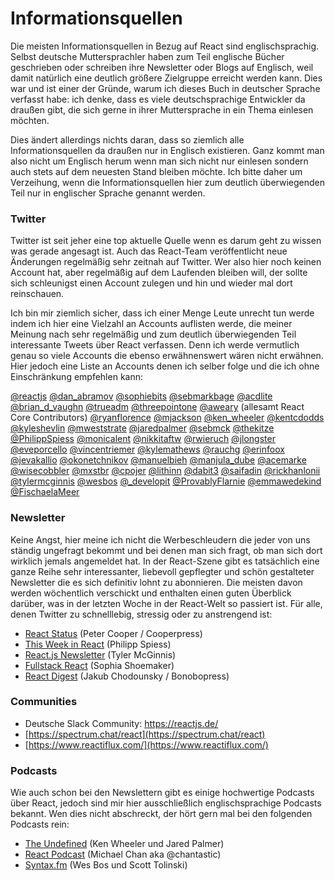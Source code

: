 # Informationsquellen

Die meisten Informationsquellen in Bezug auf React sind englischsprachig. Selbst deutsche Muttersprachler haben zum Teil englische Bücher geschrieben oder schreiben ihre Newsletter oder Blogs auf Englisch, weil damit natürlich eine deutlich größere Zielgruppe erreicht werden kann. Dies war und ist einer der Gründe, warum ich dieses Buch in deutscher Sprache verfasst habe: ich denke, dass es viele deutschsprachige Entwickler da draußen gibt, die sich gerne in ihrer Muttersprache in ein Thema einlesen möchten.

Dies ändert allerdings nichts daran, dass so ziemlich alle Informationsquellen da draußen nur in Englisch existieren. Ganz kommt man also nicht um Englisch herum wenn man sich nicht nur einlesen sondern auch stets auf dem neuesten Stand bleiben möchte. Ich bitte daher um Verzeihung, wenn die Informationsquellen hier zum deutlich überwiegenden Teil nur in englischer Sprache genannt werden.

### Twitter

Twitter ist seit jeher eine top aktuelle Quelle wenn es darum geht zu wissen was gerade angesagt ist. Auch das React-Team veröffentlicht neue Änderungen regelmäßig sehr zeitnah auf Twitter. Wer also hier noch keinen Account hat, aber regelmäßig auf dem Laufenden bleiben will, der sollte sich schleunigst einen Account zulegen und hin und wieder mal dort reinschauen.

Ich bin mir ziemlich sicher, dass ich einer Menge Leute unrecht tun werde indem ich hier eine Vielzahl an Accounts auflisten werde, die meiner Meinung nach sehr regelmäßig und zum deutlich überwiegenden Teil interessante Tweets über React verfassen. Denn ich werde vermutlich genau so viele Accounts die ebenso erwähnenswert wären nicht erwähnen. Hier jedoch eine Liste an Accounts denen ich selber folge und die ich ohne Einschränkung empfehlen kann:

[@reactjs](https://www.twitter.com/reactjs) [@dan\_abramov](https://www.twitter.com/dan_abramov) [@sophiebits](https://www.twitter.com/sophiebits) [@sebmarkbage](https://www.twitter.com/sebmarkbage) [@acdlite](https://www.twitter.com/acdlite) [@brian\_d\_vaughn](https://www.twitter.com/brian_d_vaughn) [@trueadm](https://www.twitter.com/trueadm) [@threepointone](https://www.twitter.com/threepointone) [@aweary](https://www.twitter.com/aweary) \(allesamt React Core Contributors\) [@ryanflorence](https://www.twitter.com/ryanflorence) [@mjackson](https://www.twitter.com/mjackson) [@ken\_wheeler](https://www.twitter.com/ken_wheeler) [@kentcdodds](https://www.twitter.com/kentcdodds) [@kyleshevlin](https://www.twitter.com/kyleshevlin) [@mweststrate](https://www.twitter.com/mweststrate) [@jaredpalmer](https://www.twitter.com/jaredpalmer) [@sebmck](https://www.twitter.com/sebmck) [@thekitze](https://www.twitter.com/thekitze) [@PhilippSpiess](https://www.twitter.com/PhilippSpiess) [@monicalent](https://www.twitter.com/monicalent) [@nikkitaftw](https://www.twitter.com/nikkitaftw) [@rwieruch](https://www.twitter.com/rwieruch) [@jlongster](https://www.twitter.com/jlongster) [@eveporcello](https://www.twitter.com/eveporcello) [@vincentriemer](https://www.twitter.com/vincentriemer) [@kylemathews](https://www.twitter.com/kylemathews) [@rauchg](https://www.twitter.com/rauchg) [@erinfoox](https://www.twitter.com/erinfoox) [@jevakallio](https://www.twitter.com/jevakallio) [@okonetchnikov](https://www.twitter.com/okonetchnikov) [@manuelbieh](https://www.twitter.com/manuelbieh) [@manjula\_dube](https://www.twitter.com/manjula_dube) [@acemarke](https://www.twitter.com/acemarke) [@wisecobbler](https://www.twitter.com/wisecobbler) [@mxstbr](https://www.twitter.com/mxstbr) [@cpojer](https://www.twitter.com/cpojer) [@lithinn](https://www.twitter.com/lithinn) [@dabit3](https://www.twitter.com/dabit3) [@saifadin](https://www.twitter.com/saifadin) [@rickhanlonii](https://www.twitter.com/rickhanlonii) [@tylermcginnis](https://www.twitter.com/tylermcginnis) [@wesbos](https://www.twitter.com/wesbos) [@\_developit](https://www.twitter.com/_developit) [@ProvablyFlarnie](https://www.twitter.com/ProvablyFlarnie) [@emmawedekind](https://www.twitter.com/emmawedekind) [@FischaelaMeer](https://www.twitter.com/FischaelaMeer)

### Newsletter

Keine Angst, hier meine ich nicht die Werbeschleudern die jeder von uns ständig ungefragt bekommt und bei denen man sich fragt, ob man sich dort wirklich jemals angemeldet hat. In der React-Szene gibt es tatsächlich eine ganze Reihe sehr interessanter, liebevoll gepflegter und schön gestalteter Newsletter die es sich definitiv lohnt zu abonnieren. Die meisten davon werden wöchentlich verschickt und enthalten einen guten Überblick darüber, was in der letzten Woche in der React-Welt so passiert ist. Für alle, denen Twitter zu schnelllebig, stressig oder zu anstrengend ist:

* [React Status](https://react.statuscode.com/) \(Peter Cooper / Cooperpress\)
* [This Week in React](https://this-week-in-react.org/) \(Philipp Spiess\)
* [React.js Newsletter](http://reactjsnewsletter.com/) \(Tyler McGinnis\) 
* [Fullstack React](http://newsletter.fullstackreact.com) \(Sophia Shoemaker\)
* [React Digest](https://reactdigest.net/) \(Jakub Chodounsky / Bonobopress\) 

### Communities

* Deutsche Slack Community: https://reactjs.de/
* [https://spectrum.chat/react](https://spectrum.chat/react)
* [https://www.reactiflux.com/](https://www.reactiflux.com/)

### Podcasts

Wie auch schon bei den Newslettern gibt es einige hochwertige Podcasts über React, jedoch sind mir hier ausschließlich englischsprachige Podcasts bekannt. Wen dies nicht abschreckt, der hört gern mal bei den folgenden Podcasts rein:

* [The Undefined](https://undefined.fm/) \(Ken Wheeler und Jared Palmer\)
* [React Podcast](https://reactpodcast.com/) \(Michael Chan aka @chantastic\)
* [Syntax.fm](https://syntax.fm/) \(Wes Bos und Scott Tolinski\)

